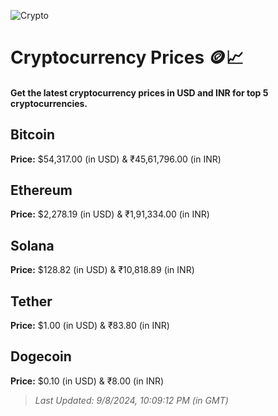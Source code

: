 
![Crypto](https://www.techguide.com.au/wp-content/uploads/2020/11/crypto3.jpeg)

# Cryptocurrency Prices 🪙📈

#### Get the latest cryptocurrency prices in USD and INR for top 5 cryptocurrencies.

## Bitcoin

**Price:** $54,317.00 (in USD) & ₹45,61,796.00 (in INR)

## Ethereum

**Price:** $2,278.19 (in USD) & ₹1,91,334.00 (in INR)

## Solana

**Price:** $128.82 (in USD) & ₹10,818.89 (in INR)

## Tether

**Price:** $1.00 (in USD) & ₹83.80 (in INR)

## Dogecoin

**Price:** $0.10 (in USD) & ₹8.00 (in INR)

> _Last Updated: 9/8/2024, 10:09:12 PM (in GMT)_
